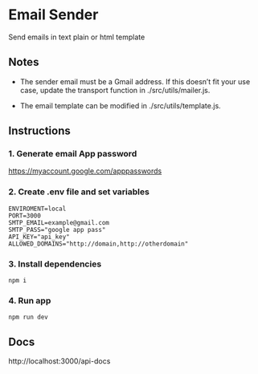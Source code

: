  # Email Sender

 Send emails in text plain or html template

## Notes

- The sender email must be a Gmail address. If this doesn’t fit your use case, update the transport function in ./src/utils/mailer.js.

- The email template can be modified in ./src/utils/template.js.

## Instructions

### 1. Generate email App password 

https://myaccount.google.com/apppasswords

### 2. Create .env file and set variables

```
ENVIROMENT=local
PORT=3000
SMTP_EMAIL=example@gmail.com
SMTP_PASS="google app pass"
API_KEY="api_key"
ALLOWED_DOMAINS="http://domain,http://otherdomain"
```

### 3. Install dependencies

```
npm i
```

### 4. Run app

```
npm run dev
```

## Docs

http://localhost:3000/api-docs